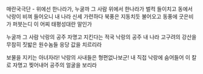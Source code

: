 
매란국극단 - 위에선 한나라가, 누굴까 그 사람
위에서 한나라가 벌컥 들이치고
동에서 낙랑이 비껴 들어오니
내 나라 신세 가련하다
북풍은 지동치듯 불어오고
동풍에 굿은비가 퍼븟는디
이 어찌 태평성대란 말인가

누굴까 그 사람 낙랑의 공주
자명고 지킨다는 적국 낙랑의 공주
내 나라 고구려의 강산을 무참히 짓밟은 원수놈들 응당 값을 치르리라

보물을 지키는 아녀자라!
낙랑의 사내들은 형편없나보군!
내 직접 낙랑에 숨어들어
이 칼로 자명고 찢어내어 공주의 얼굴을 보리라